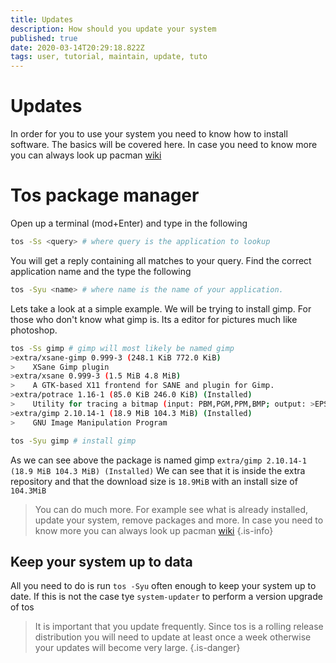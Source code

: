 ```yaml
---
title: Updates
description: How should you update your system
published: true
date: 2020-03-14T20:29:18.822Z
tags: user, tutorial, maintain, update, tuto
---
```


# Updates
In order for you to use your system you need to know how to install software. The basics will be covered here. In case you need to know more you can always look up pacman [wiki](https://wiki.archlinux.org/index.php/Pacman)

# Tos package manager
Open up a terminal (mod+Enter) and type in the following
```sh
tos -Ss <query> # where query is the application to lookup
```
You will get a reply containing all matches to your query. Find the correct application name and the type the following

```sh
tos -Syu <name> # where name is the name of your application.
```

Lets take a look at a simple example.
We will be trying to install gimp. For those who don't know what gimp is. Its a editor for pictures much like photoshop.

```sh
tos -Ss gimp # gimp will most likely be named gimp
>extra/xsane-gimp 0.999-3 (248.1 KiB 772.0 KiB)
>    XSane Gimp plugin
>extra/xsane 0.999-3 (1.5 MiB 4.8 MiB)
>    A GTK-based X11 frontend for SANE and plugin for Gimp.
>extra/potrace 1.16-1 (85.0 KiB 246.0 KiB) (Installed)
>    Utility for tracing a bitmap (input: PBM,PGM,PPM,BMP; output: >EPS,PS,PDF,SVG,DXF,PGM,Gimppath,XFig)
>extra/gimp 2.10.14-1 (18.9 MiB 104.3 MiB) (Installed)
>    GNU Image Manipulation Program

tos -Syu gimp # install gimp
```

As we can see above the package is named gimp `extra/gimp 2.10.14-1 (18.9 MiB 104.3 MiB) (Installed)` We can see that it is inside the extra repository and that the download size is `18.9MiB` with an install size of `104.3MiB`

> You can do much more. For example see what is already installed, update your system, remove packages and more. In case you need to know more you can always look up pacman [wiki](https://wiki.archlinux.org/index.php/Pacman)
{.is-info}

## Keep your system up to data
All you need to do is run `tos -Syu` often enough to keep your system up to date.
If this is not the case tye `system-updater` to perform a version upgrade of tos

> It is important that you update frequently. Since tos is a rolling release distribution you will need to update at least once a week otherwise your updates will become very large.
{.is-danger}


